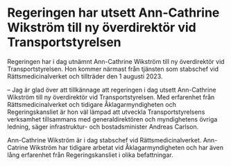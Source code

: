 # Regeringen har utsett Ann-Cathrine Wikström till ny överdirektör vid Transportstyrelsen

Regeringen har i dag utnämnt Ann-Cathrine Wikström till ny överdirektör vid Transportstyrelsen. Hon kommer närmast från tjänsten som stabschef vid Rättsmedicinalverket och tillträder den 1 augusti 2023.

– Jag är glad över att tillkännage att regeringen i dag utsett Ann-Cathrine Wikström till ny överdirektör vid Transportstyrelsen. Med erfarenhet från Rättsmedicinalverket och tidigare Åklagarmyndigheten och Regeringskansliet är hon väl lämpad att utveckla Transportstyrelsens verksamhet tillsammans med generaldirektören och myndighetens övriga ledning, säger infrastruktur- och bostadsminister Andreas Carlson.

Ann-Cathrine Wikström är i dag stabschef vid Rättsmedicinalverket. Ann-Catrine Wikström har tidigare arbetat vid Åklagarmyndigheten och har även lång erfarenhet från Regeringskansliet i olika befattningar.
